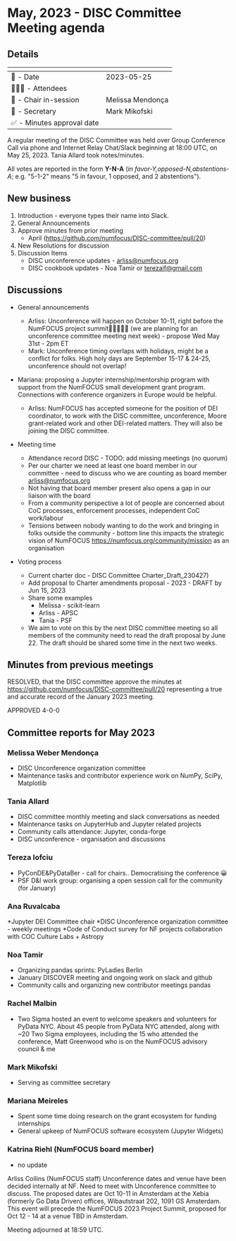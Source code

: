 # May, 2023 - DISC Committee Meeting agenda

## Details

| <!-- -->    | <!-- -->    |
|-----------|---|
| 📅 - Date | 2023-05-25 |
| 🙋🏽‍♀️ - Attendees |   |
| 💬 - Chair in-session | Melissa Mendonça  |
| 📝 - Secretary | Mark Mikofski  |
| ✅ - Minutes approval date |   |

A regular meeting of the DISC Committee was held over Group Conference Call via phone and Internet Relay Chat/Slack beginning at 18:00 UTC, on May 25, 2023. Tania Allard took notes/minutes.

All votes are reported in the form **Y-N-A** (*in favor-Y‚opposed-N‚abstentions-A*; e.g. "5-1-2" means "5 in favour, 1 opposed, and 2 abstentions").

## New business

1. Introduction - everyone types their name into Slack.
1. General Announcements
1. Approve minutes from prior meeting
    * April (https://github.com/numfocus/DISC-committee/pull/20) 
1. New Resolutions for discussion
1. Discussion Items
    * DISC unconference updates - arliss@numfocus.org
    * DISC cookbook updates - Noa Tamir or terezaif@gmail.com 

## Discussions

* General announcements
    * Arliss: Unconference will happen on October 10-11, right before the NumFOCUS project summit🎉🚀🌈🦄🐧 (we are planning for an unconference committee meeting next week) - propose Wed May 31st - 2pm ET
    * Mark: Unconference timing overlaps with holidays, might be a conflict for folks. High holy days are September 15-17 & 24-25, unconference should not overlap!

* Mariana: proposing a Jupyter internship/mentorship program with support from the NumFOCUS small development grant program. Connections with conference organizers in Europe would be helpful.
    * Arliss: NumFOCUS has accepted someone for the position of DEI coordinator, to work with the DISC committee, unconference, Moore grant-related work and other DEI-related matters. They will also be joining the DISC committee.

* Meeting time
    * Attendance record DISC  - TODO: add missing meetings (no quorum)
    * Per our charter we need at least one board member in our committee - need to discuss who we are counting as board member arliss@numfocus.org
    * Not having that board member present also opens a gap in our liaison with the board
    * From a community perspective a lot of people are concerned about CoC processes, enforcement processes, independent  CoC work/labour
    * Tensions between nobody wanting to do the work and bringing in folks outside the community - bottom line this impacts the strategic vision of NumFOCUS https://numfocus.org/community/mission as an organisation

* Voting process
    * Current charter doc - DISC Committee Charter_Draft_230427) 
    * Add proposal to Charter amendments proposal - 2023 - DRAFT by Jun 15, 2023
    * Share some examples
        * Melissa - scikit-learn
        * Arliss - APSC 
        * Tania - PSF
    * We aim to vote on this by the next DISC committee meeting so all members of the community need to read the draft proposal by June 22. The draft should be shared some time in the next two weeks.

## Minutes from previous meetings

RESOLVED, that the DISC committee approve the minutes at https://github.com/numfocus/DISC-committee/pull/20 representing a true and accurate record of the  January 2023 meeting.

APPROVED 4-0-0

## Committee reports for May 2023

### Melissa Weber Mendonça
* DISC Unconference organization committee
* Maintenance tasks and contributor experience work on NumPy, SciPy, Matplotlib

### Tania Allard 
* DISC committee monthly meeting and slack conversations as needed 
* Maintenance tasks on JupyterHub and Jupyter related projects
* Community calls attendance: Jupyter, conda-forge
* DISC unconference - organisation and discussions

### Tereza Iofciu
* PyConDE&PyDataBer - call for chairs.. Democratising the conference 😀
* PSF D&I work group: organising a open session call for the community (for January)

### Ana Ruvalcaba
*Jupyter DEI Committee chair
*DISC Unconference organization committee - weekly meetings 
*Code of Conduct survey for NF projects collaboration with COC Culture Labs + Astropy


### Noa Tamir
* Organizing pandas sprints: PyLadies Berlin
* January DISCOVER meeting and ongoing work on slack and github
* Community calls and organizing new contributor meetings pandas

### Rachel Malbin
* Two Sigma hosted an event to welcome speakers and volunteers for PyData NYC. About 45 people from PyData NYC attended, along with ~20 Two Sigma employees, including the 15  who attended the conference,  Matt Greenwood who is on the NumFOCUS advisory council & me

### Mark Mikofski
* Serving as committee secretary

### Mariana Meireles
* Spent some time doing research on the grant ecosystem for funding internships
* General upkeep of NumFOCUS software ecosystem (Jupyter Widgets)

### Katrina Riehl (NumFOCUS board member)
* no update

Arliss Collins (NumFOCUS staff)
Unconference dates and venue have been decided internally at NF.  Need to meet with Unconference committee to discuss.  The proposed dates are Oct 10-11 in Amsterdam at the Xebia (formerly Go Data Driven) offices,  Wibautstraat 202, 1091 GS Amsterdam.
This event will precede the NumFOCUS 2023 Project Summit, proposed for Oct 12 - 14 at a venue TBD in Amsterdam.


Meeting adjourned at 18:59 UTC.
